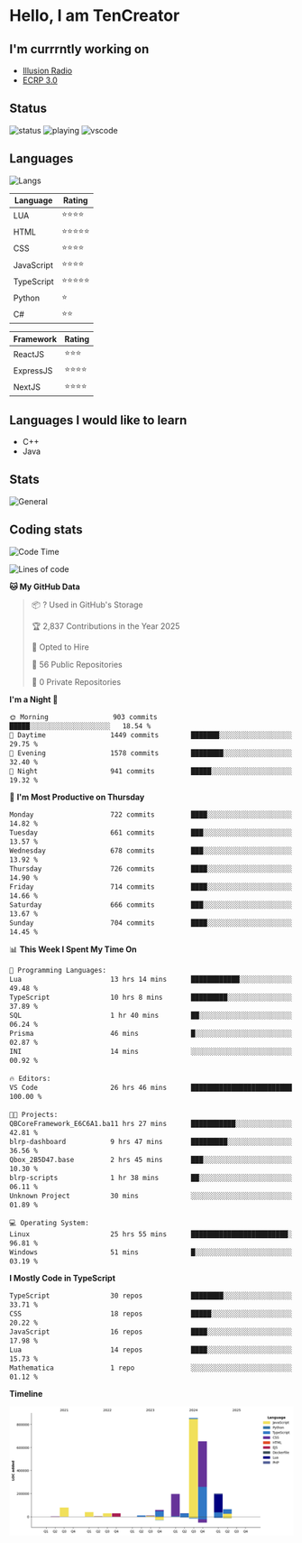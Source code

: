 # Hello, I am TenCreator

## I'm currrntly working on
- [Illusion Radio](https://illusionradio.co.uk/)
- [ECRP 3.0](http://github.com/Emerald-Coast-Roleplay/)

## Status
![status](https://api.statusbadges.me/badge/status/518334475038359555?simple=true&style=for-the-badge)
![playing](https://api.statusbadges.me/badge/playing/518334475038359555?style=for-the-badge)
![vscode](https://api.statusbadges.me/badge/vscode/518334475038359555?style=for-the-badge)

## Languages
![Langs](https://github-readme-stats.vercel.app/api/top-langs/?username=tencreator&layout=compact&theme=radical)


|Language|Rating|
|--------|------|
|LUA|⭐️⭐️⭐️⭐️|
|HTML|⭐️⭐️⭐️⭐️⭐️|
|CSS|⭐️⭐️⭐️⭐️|
|JavaScript|⭐️⭐️⭐️⭐️|
|TypeScript|⭐️⭐️⭐️⭐️⭐️|
|Python|⭐️|
|C#|⭐️⭐️ |

|Framework|Rating|
|--------|------|
|ReactJS|⭐️⭐️⭐|
|ExpressJS|⭐️⭐️⭐️⭐️|
|NextJS|⭐️⭐️⭐⭐️|

## Languages I would like to learn
- C++
- Java

## Stats
![General](https://github-readme-stats.vercel.app/api?username=tencreator&show_icons=true&theme=radical)

## Coding stats

<!--START_SECTION:waka-->
![Code Time](http://img.shields.io/badge/Code%20Time-575%20hrs%202%20mins-blue)

![Lines of code](https://img.shields.io/badge/From%20Hello%20World%20I%27ve%20Written-2.3%20million%20lines%20of%20code-blue)

**🐱 My GitHub Data** 

> 📦 ? Used in GitHub's Storage 
 > 
> 🏆 2,837 Contributions in the Year 2025
 > 
> 💼 Opted to Hire
 > 
> 📜 56 Public Repositories 
 > 
> 🔑 0 Private Repositories 
 > 
**I'm a Night 🦉** 

```text
🌞 Morning                903 commits         █████░░░░░░░░░░░░░░░░░░░░   18.54 % 
🌆 Daytime                1449 commits        ███████░░░░░░░░░░░░░░░░░░   29.75 % 
🌃 Evening                1578 commits        ████████░░░░░░░░░░░░░░░░░   32.40 % 
🌙 Night                  941 commits         █████░░░░░░░░░░░░░░░░░░░░   19.32 % 
```
📅 **I'm Most Productive on Thursday** 

```text
Monday                   722 commits         ████░░░░░░░░░░░░░░░░░░░░░   14.82 % 
Tuesday                  661 commits         ███░░░░░░░░░░░░░░░░░░░░░░   13.57 % 
Wednesday                678 commits         ███░░░░░░░░░░░░░░░░░░░░░░   13.92 % 
Thursday                 726 commits         ████░░░░░░░░░░░░░░░░░░░░░   14.90 % 
Friday                   714 commits         ████░░░░░░░░░░░░░░░░░░░░░   14.66 % 
Saturday                 666 commits         ███░░░░░░░░░░░░░░░░░░░░░░   13.67 % 
Sunday                   704 commits         ████░░░░░░░░░░░░░░░░░░░░░   14.45 % 
```


📊 **This Week I Spent My Time On** 

```text
💬 Programming Languages: 
Lua                      13 hrs 14 mins      ████████████░░░░░░░░░░░░░   49.48 % 
TypeScript               10 hrs 8 mins       █████████░░░░░░░░░░░░░░░░   37.89 % 
SQL                      1 hr 40 mins        ██░░░░░░░░░░░░░░░░░░░░░░░   06.24 % 
Prisma                   46 mins             █░░░░░░░░░░░░░░░░░░░░░░░░   02.87 % 
INI                      14 mins             ░░░░░░░░░░░░░░░░░░░░░░░░░   00.92 % 

🔥 Editors: 
VS Code                  26 hrs 46 mins      █████████████████████████   100.00 % 

🐱‍💻 Projects: 
QBCoreFramework_E6C6A1.ba11 hrs 27 mins      ███████████░░░░░░░░░░░░░░   42.81 % 
blrp-dashboard           9 hrs 47 mins       █████████░░░░░░░░░░░░░░░░   36.56 % 
Qbox_2B5D47.base         2 hrs 45 mins       ███░░░░░░░░░░░░░░░░░░░░░░   10.30 % 
blrp-scripts             1 hr 38 mins        ██░░░░░░░░░░░░░░░░░░░░░░░   06.11 % 
Unknown Project          30 mins             ░░░░░░░░░░░░░░░░░░░░░░░░░   01.89 % 

💻 Operating System: 
Linux                    25 hrs 55 mins      ████████████████████████░   96.81 % 
Windows                  51 mins             █░░░░░░░░░░░░░░░░░░░░░░░░   03.19 % 
```

**I Mostly Code in TypeScript** 

```text
TypeScript               30 repos            ████████░░░░░░░░░░░░░░░░░   33.71 % 
CSS                      18 repos            █████░░░░░░░░░░░░░░░░░░░░   20.22 % 
JavaScript               16 repos            ████░░░░░░░░░░░░░░░░░░░░░   17.98 % 
Lua                      14 repos            ████░░░░░░░░░░░░░░░░░░░░░   15.73 % 
Mathematica              1 repo              ░░░░░░░░░░░░░░░░░░░░░░░░░   01.12 % 
```



**Timeline**

![Lines of Code chart](https://raw.githubusercontent.com/tencreator/tencreator/main/assets/bar_graph.png)


<!--END_SECTION:waka-->
